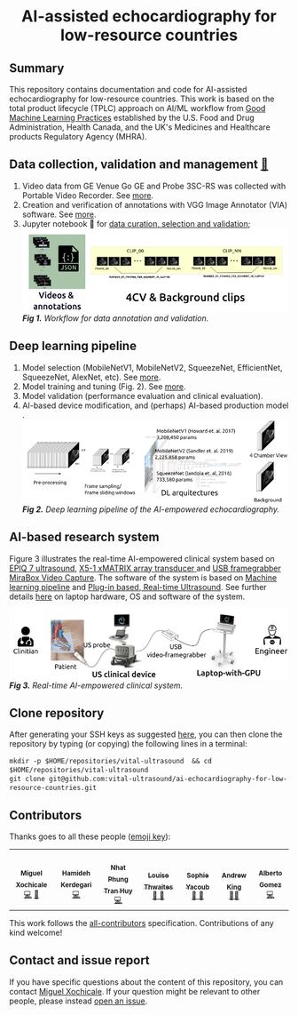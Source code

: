 <h1 align="center"> AI-assisted echocardiography for low-resource countries  </h1>
<div align="center">
 
</div>

## Summary 
This repository contains documentation and code for AI-assisted echocardiography for low-resource countries.
This work is based on the total product lifecycle (TPLC) approach on AI/ML workflow from [Good Machine Learning Practices](scripts/learning-pipeline) established by the U.S. Food and Drug Administration, Health Canada, and the UK's Medicines and Healthcare products Regulatory Agency (MHRA).

## Data collection, validation and management [:open_file_folder:](data/)
1. Video data from GE Venue Go GE and Probe 3SC-RS was collected  with Portable Video Recorder. See [more](data/rawdata).
2. Creation and verification of annotations with VGG Image Annotator (VIA) software. See [more](data/labelling).
3. Jupyter notebook :notebook: for [data curation, selection and validation](scripts/curation-selection-validation); 
![fig](docs/figures/data-workflow.png)     
_**Fig 1.** Workflow for data annotation and validation._

## Deep learning pipeline
1. Model selection (MobileNetV1, MobileNetV2, SqueezeNet, EfficientNet, SqueezeNet, AlexNet, etc). See [more](source/models/architectures.py).
2. Model training and tuning (Fig. 2). See [more](scripts/learning-pipeline).
3. Model validation (performance evaluation and clinical evaluation). 
4. AI-based device modification, and (perhaps) AI-based production model . 
![fig](docs/figures/DL-pipeline.png)     
_**Fig 2.** Deep learning pipeline of the AI-empowered echocardiography._

## AI-based research system
Figure 3 illustrates the real-time AI-empowered clinical system based on [EPIQ 7 ultrasound](https://www.usa.philips.com/healthcare/product/HC795200C/epiq-7-ultrasound-system-for-cardiology), [X5-1 xMATRIX array transducer ](https://www.philips.co.uk/healthcare/product/HC989605400801/x5-1) and [USB framegrabber MiraBox Video Capture](https://miraboxbuy.com/collections/new-arrivals/products/hsv3211-video-capture-card).
The software of the system is based on [Machine learning pipeline](scripts/learning-pipeline) and [Plug-in based, Real-time Ultrasound](source/PRETUS_Plugins). 
See further details [here](docs) on laptop hardware, OS and software of the system.

![fig](docs/figures/rt-ai-system.png)    
_**Fig 3.** Real-time AI-empowered clinical system._  


## Clone repository
After generating your SSH keys as suggested [here](https://docs.github.com/en/authentication/connecting-to-github-with-ssh/generating-a-new-ssh-key-and-adding-it-to-the-ssh-agent), you can then clone the repository by typing (or copying) the following lines in a terminal:
```
mkdir -p $HOME/repositories/vital-ultrasound  && cd $HOME/repositories/vital-ultrasound
git clone git@github.com:vital-ultrasound/ai-echocardiography-for-low-resource-countries.git
```

## Contributors
Thanks goes to all these people ([emoji key](https://allcontributors.org/docs/en/emoji-key)):  
<!-- ALL-CONTRIBUTORS-LIST:START - Do not remove or modify this section -->
<!-- prettier-ignore-start -->
<!-- markdownlint-disable -->

<table>
  <tr>
    <td align="center"><a href="https://github.com/mxochicale"><img src="https://avatars1.githubusercontent.com/u/11370681?v=4?s=100" width="100px;" alt=""/><br /><sub><b>Miguel Xochicale</b></sub>           </a><br /><a href="https://github.com/vital-ultrasound/echocardiography/commits?author=fepegar" title="Code">💻</a> <a href="https://github.com/fepegar/torchio/commits?author=mxochicale" title="Documentation">📖</a></td>
    <td align="center"><a href="https://github.com/hamidehkerdegari"><img src="https://avatars1.githubusercontent.com/u/30697849?v=4?s=100" width="100px;" alt=""/><br /><sub><b>Hamideh Kerdegari </b></sub>   </a><br /><a href="https://github.com/vital-ultrasound/echocardiography/commits?author=hamidehkerdegari" title="Code">💻</a> </td>
    <td align="center"><a href="https://github.com/huynhatd13"><img src="https://avatars1.githubusercontent.com/u/33121364?v=4?s=100" width="100px;" alt=""/><br /><sub><b>Nhat Phung Tran Huy</b></sub>        </a><br /><a href="https://github.com/vital-ultrasound/echocardiography/commits?author=huynhatd13" title="Code">💻</a></td>
    <td align="center"><a href="https://github.com/"><img src="https://avatars1.githubusercontent.com/u/23114020?v=4?s=100" width="100px;" alt=""/><br /><sub><b>Louise Thwaites</b></sub>        </a><br /><a href="https://github.com/vital-ultrasound/echocardiography/commits?author=" title="Research">  🔬 🤔  </a></td>
    <td align="center"><a href="https://github.com/"><img src="https://avatars1.githubusercontent.com/u/23114020?v=4?s=100" width="100px;" alt=""/><br /><sub><b>Sophie Yacoub</b></sub>        </a><br /><a href="https://github.com/vital-ultrasound/echocardiography/commits?author=" title="Research">  🔬 🤔  </a></td>
    <td align="center"><a href="https://github.com/atoandy"><img src="https://avatars1.githubusercontent.com/u/38954988?v=4?s=100" width="100px;" alt=""/><br /><sub><b>Andrew King</b></sub>        </a><br /><a href="https://github.com/vital-ultrasound/nnUNet-for-PRETUS/commits?author=atoandy" title="Research">  🔬🤔  </a></td>
    <td align="center"><a href="https://github.com/gomezalberto"><img src="https://avatars1.githubusercontent.com/u/1684834?v=4?s=100" width="100px;" alt=""/><br /><sub><b>Alberto Gomez</b></sub>             </a><br /><a href="https://github.com/vital-ultrasound/echocardiography/commits?author=gomezalberto" title="Code">💻</a></td>
  </tr>
</table>
<!-- markdownlint-restore -->
<!-- prettier-ignore-end -->

<!-- ALL-CONTRIBUTORS-LIST:END -->

This work follows the [all-contributors](https://github.com/all-contributors/all-contributors) specification. 
Contributions of any kind welcome!

## Contact and issue report
If you have specific questions about the content of this repository, you can contact [Miguel Xochicale](https://github.com/mxochicale). 
If your question might be relevant to other people, please instead [open an issue](https://github.com/vital-ultrasound/ai-assisted-echocardiography-for-low-resource-countries/issues).  
